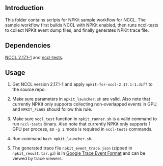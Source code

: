 ## Introduction

This folder contains scripts for NPKit sample workflow for NCCL. The sample workflow first builds NCCL with NPKit enabled, then runs nccl-tests to collect NPKit event dump files, and finally generates NPKit trace file.

## Dependencies

[NCCL 2.17.1-1](https://github.com/nvidia/nccl/tree/v2.17.1-1) and [nccl-tests](https://github.com/nvidia/nccl-tests).

## Usage

1) Get NCCL version 2.17.1-1 and apply `npkit-for-nccl-2.17.1-1.diff` to the source repo.

2) Make sure parameters in `npkit_launcher.sh` are valid. Also note that currently NPKit only supports collecting non-overlapped events in GPU, and `NPKIT_FLAGS` should follow this rule.

3) Make sure `nccl_test` function in `npkit_runner.sh` is a valid command to run `nccl-tests` binary. Also note that currently NPKit only supports 1 GPU per process, so `-g 1` mode is required in `nccl-tests` commands.

4) Run command `bash npkit_launcher.sh`.

5) The generated trace file `npkit_event_trace.json` (zipped in `npkit_result.tar.gz`) is in [Google Trace Event Format](https://docs.google.com/document/d/1CvAClvFfyA5R-PhYUmn5OOQtYMH4h6I0nSsKchNAySU/preview) and can be viewed by trace viewers.

